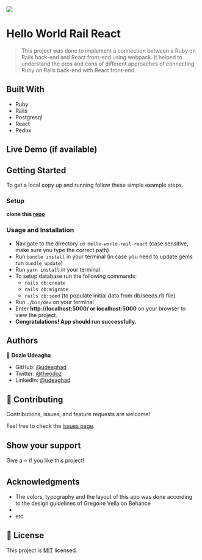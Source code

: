 [![](https://img.shields.io/badge/Microverse-Dozie%20Udeagha-blueviolet)](https://github.com/udeaghad)

# Hello World Rail React

> This project was done to implement a connection between a Ruby on Rails back-end and React front-end using webpack. It helped to understand the pros and cons of different approaches of connecting Ruby on Rails back-end with React front-end.

## Built With

- Ruby
- Rails
- Postgresql
- React
- Redux

## Live Demo (if available)

## Getting Started

To get a local copy up and running follow these simple example steps.
### Setup
 **clone this [repo](https://github.com/udeaghad/Hello-world-rail-react)**

### Usage and Installation
- Navigate to the directory `cd Hello-world-rail-react` (case sensitive, make sure you type the correct path)
- Run `bundle install` in your terminal (in case you need to update gems run `bundle update`)
- Run `yarn install` in your terminal 
- To setup database run the following commands:
  - `rails db:create`
  - `rails db:migrate`
  - `rails db:seed` (to populate initial data from db/seeds.rb file)  
- Run `./bin/dev` on your terminal
- Enter **http://localhost:5000/ or localhost:5000** on your browser to view the project.
- **Congratulations! App should run successfully.**
## Authors

👤 **Dozie Udeagha**

- GitHub: [@udeaghad](https://github.com/udeaghad)
- Twitter: [@theodoz](https://twitter.com/theodoz)
- LinkedIn: [@udeaghad](https://www.linkedin.com/in/dozie-udeagha/)
## 🤝 Contributing

Contributions, issues, and feature requests are welcome!

Feel free to check the [issues page](https://github.com/udeaghad/Hello-world-rail-react/issues/).

## Show your support

Give a ⭐️ if you like this project!

## Acknowledgments

- The colors, typography and the layout of this app was done according to the design guidelines of Gregoire Vella on Behance
- 
- etc

## 📝 License

This project is [MIT](./LICENSE) licensed.